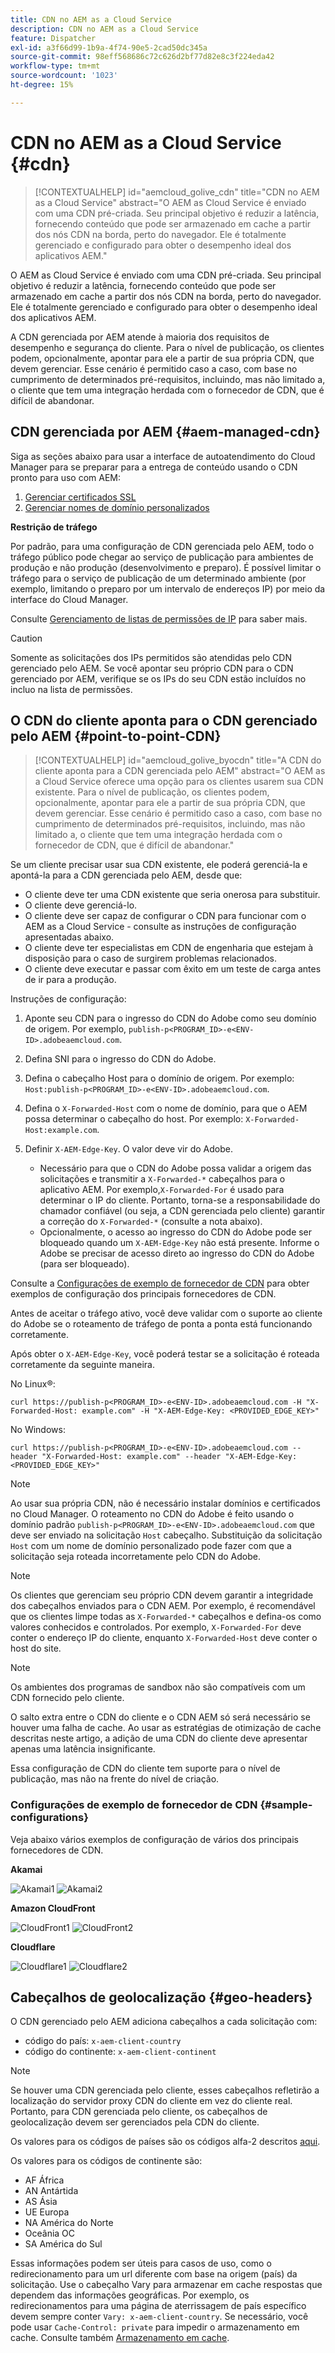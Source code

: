 ```yaml
---
title: CDN no AEM as a Cloud Service
description: CDN no AEM as a Cloud Service
feature: Dispatcher
exl-id: a3f66d99-1b9a-4f74-90e5-2cad50dc345a
source-git-commit: 98eff568686c72c626d2bf77d82e8c3f224eda42
workflow-type: tm+mt
source-wordcount: '1023'
ht-degree: 15%

---
```


# CDN no AEM as a Cloud Service {#cdn}

>[!CONTEXTUALHELP]
>id="aemcloud_golive_cdn"
>title="CDN no AEM as a Cloud Service"
>abstract="O AEM as Cloud Service é enviado com uma CDN pré-criada. Seu principal objetivo é reduzir a latência, fornecendo conteúdo que pode ser armazenado em cache a partir dos nós CDN na borda, perto do navegador. Ele é totalmente gerenciado e configurado para obter o desempenho ideal dos aplicativos AEM."

O AEM as Cloud Service é enviado com uma CDN pré-criada. Seu principal objetivo é reduzir a latência, fornecendo conteúdo que pode ser armazenado em cache a partir dos nós CDN na borda, perto do navegador. Ele é totalmente gerenciado e configurado para obter o desempenho ideal dos aplicativos AEM.

A CDN gerenciada por AEM atende à maioria dos requisitos de desempenho e segurança do cliente. Para o nível de publicação, os clientes podem, opcionalmente, apontar para ele a partir de sua própria CDN, que devem gerenciar. Esse cenário é permitido caso a caso, com base no cumprimento de determinados pré-requisitos, incluindo, mas não limitado a, o cliente que tem uma integração herdada com o fornecedor de CDN, que é difícil de abandonar.

<!-- ERROR: NEITHER URL IS FOUND (HTTP ERROR 404) Also, see the following videos [Cloud 5 AEM CDN Part 1](https://experienceleague.adobe.com/docs/experience-manager-learn/cloud-service/cloud-5/cloud5-aem-cdn-part1.html) and [Cloud 5 AEM CDN Part 2](https://experienceleague.adobe.com/docs/experience-manager-learn/cloud-service/cloud-5/cloud5-aem-cdn-part2.html) for additional information about CDN in AEM as a Cloud Service. -->

## CDN gerenciada por AEM  {#aem-managed-cdn}

Siga as seções abaixo para usar a interface de autoatendimento do Cloud Manager para se preparar para a entrega de conteúdo usando o CDN pronto para uso com AEM:

1. [Gerenciar certificados SSL](/help/implementing/cloud-manager/managing-ssl-certifications/introduction.md)
1. [Gerenciar nomes de domínio personalizados](/help/implementing/cloud-manager/custom-domain-names/introduction.md)

**Restrição de tráfego**

Por padrão, para uma configuração de CDN gerenciada pelo AEM, todo o tráfego público pode chegar ao serviço de publicação para ambientes de produção e não produção (desenvolvimento e preparo). É possível limitar o tráfego para o serviço de publicação de um determinado ambiente (por exemplo, limitando o preparo por um intervalo de endereços IP) por meio da interface do Cloud Manager.

Consulte [Gerenciamento de listas de permissões de IP](/help/implementing/cloud-manager/ip-allow-lists/introduction.md) para saber mais.

>[!CAUTION]
>
>Somente as solicitações dos IPs permitidos são atendidas pelo CDN gerenciado pelo AEM. Se você apontar seu próprio CDN para o CDN gerenciado por AEM, verifique se os IPs do seu CDN estão incluídos no incluo na lista de permissões.

## O CDN do cliente aponta para o CDN gerenciado pelo AEM {#point-to-point-CDN}

>[!CONTEXTUALHELP]
>id="aemcloud_golive_byocdn"
>title="A CDN do cliente aponta para a CDN gerenciada pelo AEM"
>abstract="O AEM as a Cloud Service oferece uma opção para os clientes usarem sua CDN existente. Para o nível de publicação, os clientes podem, opcionalmente, apontar para ele a partir de sua própria CDN, que devem gerenciar. Esse cenário é permitido caso a caso, com base no cumprimento de determinados pré-requisitos, incluindo, mas não limitado a, o cliente que tem uma integração herdada com o fornecedor de CDN, que é difícil de abandonar."

Se um cliente precisar usar sua CDN existente, ele poderá gerenciá-la e apontá-la para a CDN gerenciada pelo AEM, desde que:

* O cliente deve ter uma CDN existente que seria onerosa para substituir.
* O cliente deve gerenciá-lo.
* O cliente deve ser capaz de configurar o CDN para funcionar com o AEM as a Cloud Service - consulte as instruções de configuração apresentadas abaixo.
* O cliente deve ter especialistas em CDN de engenharia que estejam à disposição para o caso de surgirem problemas relacionados.
* O cliente deve executar e passar com êxito em um teste de carga antes de ir para a produção.

Instruções de configuração:

1. Aponte seu CDN para o ingresso do CDN do Adobe como seu domínio de origem. Por exemplo, `publish-p<PROGRAM_ID>-e<ENV-ID>.adobeaemcloud.com`.
1. Defina SNI para o ingresso do CDN do Adobe.
1. Defina o cabeçalho Host para o domínio de origem. Por exemplo: `Host:publish-p<PROGRAM_ID>-e<ENV-ID>.adobeaemcloud.com`.
1. Defina o `X-Forwarded-Host` com o nome de domínio, para que o AEM possa determinar o cabeçalho do host. Por exemplo: `X-Forwarded-Host:example.com`.
1. Definir `X-AEM-Edge-Key`. O valor deve vir do Adobe.

   * Necessário para que o CDN do Adobe possa validar a origem das solicitações e transmitir a `X-Forwarded-*` cabeçalhos para o aplicativo AEM. Por exemplo,`X-Forwarded-For` é usado para determinar o IP do cliente. Portanto, torna-se a responsabilidade do chamador confiável (ou seja, a CDN gerenciada pelo cliente) garantir a correção do `X-Forwarded-*` (consulte a nota abaixo).
   * Opcionalmente, o acesso ao ingresso do CDN do Adobe pode ser bloqueado quando um `X-AEM-Edge-Key` não está presente. Informe o Adobe se precisar de acesso direto ao ingresso do CDN do Adobe (para ser bloqueado).

Consulte a [Configurações de exemplo de fornecedor de CDN](#sample-configurations) para obter exemplos de configuração dos principais fornecedores de CDN.

Antes de aceitar o tráfego ativo, você deve validar com o suporte ao cliente do Adobe se o roteamento de tráfego de ponta a ponta está funcionando corretamente.

Após obter o `X-AEM-Edge-Key`, você poderá testar se a solicitação é roteada corretamente da seguinte maneira.

No Linux®:

```
curl https://publish-p<PROGRAM_ID>-e<ENV-ID>.adobeaemcloud.com -H "X-Forwarded-Host: example.com" -H "X-AEM-Edge-Key: <PROVIDED_EDGE_KEY>"
```

No Windows:

```
curl https://publish-p<PROGRAM_ID>-e<ENV-ID>.adobeaemcloud.com --header "X-Forwarded-Host: example.com" --header "X-AEM-Edge-Key: <PROVIDED_EDGE_KEY>"
```

>[!NOTE]
>
>Ao usar sua própria CDN, não é necessário instalar domínios e certificados no Cloud Manager. O roteamento no CDN do Adobe é feito usando o domínio padrão `publish-p<PROGRAM_ID>-e<ENV-ID>.adobeaemcloud.com` que deve ser enviado na solicitação `Host` cabeçalho. Substituição da solicitação `Host` com um nome de domínio personalizado pode fazer com que a solicitação seja roteada incorretamente pelo CDN do Adobe.


>[!NOTE]
>
>Os clientes que gerenciam seu próprio CDN devem garantir a integridade dos cabeçalhos enviados para o CDN AEM. Por exemplo, é recomendável que os clientes limpe todas as `X-Forwarded-*` cabeçalhos e defina-os como valores conhecidos e controlados. Por exemplo, `X-Forwarded-For` deve conter o endereço IP do cliente, enquanto `X-Forwarded-Host` deve conter o host do site.

>[!NOTE]
>
>Os ambientes dos programas de sandbox não são compatíveis com um CDN fornecido pelo cliente.

O salto extra entre o CDN do cliente e o CDN AEM só será necessário se houver uma falha de cache. Ao usar as estratégias de otimização de cache descritas neste artigo, a adição de uma CDN do cliente deve apresentar apenas uma latência insignificante.

Essa configuração de CDN do cliente tem suporte para o nível de publicação, mas não na frente do nível de criação.

### Configurações de exemplo de fornecedor de CDN {#sample-configurations}

Veja abaixo vários exemplos de configuração de vários dos principais fornecedores de CDN.

**Akamai**

![Akamai1](assets/akamai1.png "Akamai")
![Akamai2](assets/akamai2.png "Akamai")

**Amazon CloudFront**

![CloudFront1](assets/cloudfront1.png "Amazon CloudFront")
![CloudFront2](assets/cloudfront2.png "Amazon CloudFront")

**Cloudflare**

![Cloudflare1](assets/cloudflare1.png "Cloudflare")
![Cloudflare2](assets/cloudflare2.png "Cloudflare")

## Cabeçalhos de geolocalização {#geo-headers}

O CDN gerenciado pelo AEM adiciona cabeçalhos a cada solicitação com:

* código do país: `x-aem-client-country`
* código do continente: `x-aem-client-continent`

>[!NOTE]
>
>Se houver uma CDN gerenciada pelo cliente, esses cabeçalhos refletirão a localização do servidor proxy CDN do cliente em vez do cliente real. Portanto, para CDN gerenciada pelo cliente, os cabeçalhos de geolocalização devem ser gerenciados pela CDN do cliente.

Os valores para os códigos de países são os códigos alfa-2 descritos [aqui](https://en.wikipedia.org/wiki/ISO_3166-1).

Os valores para os códigos de continente são:

* AF África
* AN Antártida
* AS Ásia
* UE Europa
* NA América do Norte
* Oceânia OC
* SA América do Sul

Essas informações podem ser úteis para casos de uso, como o redirecionamento para um url diferente com base na origem (país) da solicitação. Use o cabeçalho Vary para armazenar em cache respostas que dependem das informações geográficas. Por exemplo, os redirecionamentos para uma página de aterrissagem de país específico devem sempre conter `Vary: x-aem-client-country`. Se necessário, você pode usar `Cache-Control: private` para impedir o armazenamento em cache. Consulte também [Armazenamento em cache](/help/implementing/dispatcher/caching.md#html-text).
